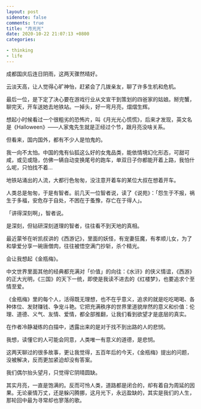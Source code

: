 ```yaml
---
layout: post
sidenote: false
comments: true
title: "月光光"
date: 2020-10-22 21:07:13 +0800
categories:

- thinking
- life
---
```


成都国庆后连日阴雨，这两天骤然晴好。

云淡天高，让人觉得心旷神怡，赶紧会了几拨亲友，聊了许多生机和危机。

最后一位，是下定了决心要在游戏行业从文宣干到策划的四爸家的姑娘。掰完蟹，聊完天，开车送她去地铁站。一掉头，好一弯月亮，熠熠生辉。

想起小时候看过一个很粗劣的恐怖片，叫《月光光心慌慌》，后来才发现，英文名是《Halloween》——人家鬼先生就是正经过个节，跟月亮没啥关系。

但看来，国内国外，都有不少人是怕鬼的。

我一向不太怕。中国的鬼有仙狐这么好的女鬼品类，能依情境幻化形态，可甜可咸，或见或隐，仿佛一辆自动变换尾号的跑车，单双日子你都能开着上路，我怕什么呢，只怕找不着…

地铁站涌出的人流，大都行色匆匆，没注意开着车的某位大叔在想着开车。

人类总是匆匆，于是有智者。前几天一位智者说，读了《说苑》：「怨生于不报，祸生于多福，安危存于自处，不困在于蚤豫，存亡在于得人」。

「讲得深刻啊」，智者说。

是深刻，但钻研深刻道理的智者，往往看不到天地的真相。

最近蒙爷在听凯叔讲的《西游记》，里面的妖怪，有宠妻狂魔，有孝顺儿女，为了和挚爱分享一碗唐僧肉，往往被悟空满门抄斩，杀个精光。

会让我想起《金瓶梅》。

中文世界里面其他的经典都充满对「价值」的向往：《水浒》的侠义情谊，《西游》的正大光明，《三国》的天下一统，即使是我读不进去的《红楼梦》，也要追求个至情至爱。

《金瓶梅》里的每个人，活得既无理想，也不在乎意义，追求的就是吃吃喝喝、各种体位、发财赚钱、争宠斗艳。它把充满秩序的世界里道貌岸然的意义和价值：伦理、道德、义气、友情、爱情，都全部推翻，让我们看到欲望才是底层的真实。

在作者冷静凝练的白描中，透露出来的是对于找不到出路的人的悲悯。

我想，读懂它的人可能会同意，人类唯一有意义的道德，是悲悯。

这两天聊过的很多故事，更让我觉得，五百年后的今天，《金瓶梅》提出的问题，没被解决，反而更加紧迫却没有答案。

我们偶尔抬头望月，只觉得它阴晴圆缺。

其实月亮，一直是饱满的。反而可怜人类，道路都是闭合的，却有着自为周延的因果。无论豪情万丈，还是躲闪腾挪，这月光下，永远盈缺的，其实是我们的人生，那轮回中最为寻常却也寥落的歌。

